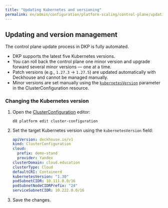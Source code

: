 ```yaml
---
title: "Updating Kubernetes and versioning"
permalink: en/admin/configuration/platform-scaling/control-plane/updating-and-versioning.html
---
```


## Updating and version management

The control plane update process in DKP is fully automated.

- DKP supports the latest five Kubernetes versions.
- You can roll back the control plane one minor version and upgrade forward several minor versions — one at a time.
- Patch versions (e.g., `1.27.3` → `1.27.5`) are updated automatically with Deckhouse and cannot be managed manually.
- Minor versions are set manually using the [`kubernetesVersion`](/products/kubernetes-platform/documentation/v1/reference/api/cr.html#clusterconfiguration-kubernetesversion) parameter in the ClusterConfiguration resource.

### Changing the Kubernetes version

1. Open the [ClusterConfiguration](/products/kubernetes-platform/documentation/v1/reference/api/cr.html#clusterconfiguration) editor:

   ```shell
   d8 platform edit cluster-configuration
   ```

1. Set the target Kubernetes version using the `kubernetesVersion` field:

   ```yaml
   apiVersion: deckhouse.io/v1
   kind: ClusterConfiguration
   cloud:
     prefix: demo-stand
     provider: Yandex
   clusterDomain: cloud.education
   clusterType: Cloud
   defaultCRI: Containerd
   kubernetesVersion: "1.30"
   podSubnetCIDR: 10.111.0.0/16
   podSubnetNodeCIDRPrefix: "24"
   serviceSubnetCIDR: 10.222.0.0/16
   ```

1. Save the changes.
